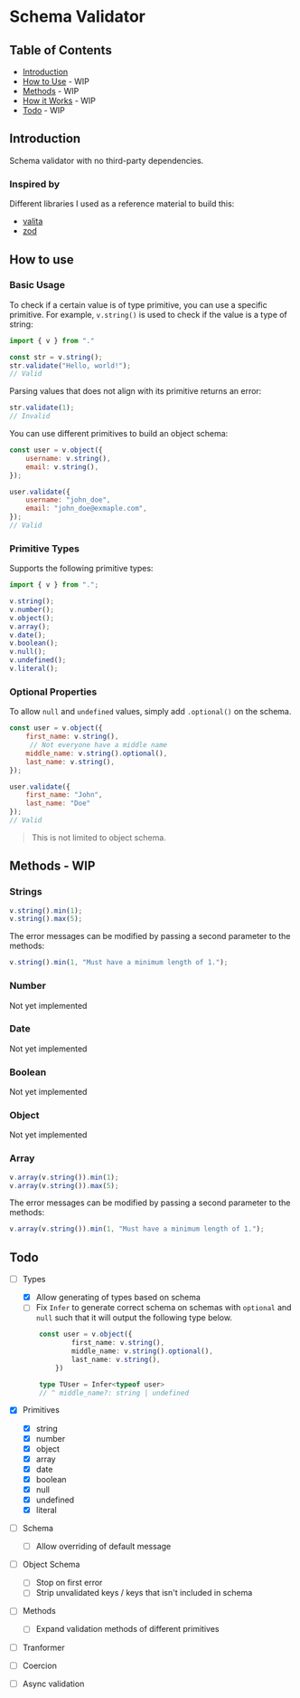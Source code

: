 # Schema Validator

## Table of Contents

* [Introduction](#introduction)
* [How to Use](#how-to-use) - WIP
* [Methods](#methods) - WIP
* [How it Works](#how-it-works) - WIP
* [Todo](#todo) - WIP

## Introduction

Schema validator with no third-party dependencies.

### Inspired by

Different libraries I used as a reference material to build this:
* [valita](https://github.com/badrap/valita)
* [zod](https://github.com/colinhacks/zod)

## How to use

### Basic Usage

To check if a certain value is of type primitive, you can use a specific primitive. 
For example, `v.string()` is used to check if the value is a type of string:

```js
import { v } from "."

const str = v.string();
str.validate("Hello, world!");
// Valid
```

Parsing values that does not align with its primitive returns an error:

```js
str.validate(1);
// Invalid
```

You can use different primitives to build an object schema:
```js
const user = v.object({
    username: v.string(),
    email: v.string(),
});

user.validate({
    username: "john_doe",
    email: "john_doe@exmaple.com",
});
// Valid
```

### Primitive Types

Supports the following primitive types:
```js
import { v } from ".";

v.string();
v.number();
v.object();
v.array();
v.date();
v.boolean();
v.null();
v.undefined();
v.literal();
```

### Optional Properties

To allow `null` and `undefined` values, simply add `.optional()` on the schema.

```js
const user = v.object({
    first_name: v.string(),
     // Not everyone have a middle name
    middle_name: v.string().optional(),
    last_name: v.string(),
});

user.validate({
    first_name: "John",
    last_name: "Doe"
});
// Valid
```

> This is not limited to object schema.

## Methods - WIP

### Strings

```js
v.string().min(1);
v.string().max(5);
```

The error messages can be modified by passing a second parameter to the methods:

```js
v.string().min(1, "Must have a minimum length of 1.");
```

### Number

Not yet implemented

### Date

Not yet implemented

### Boolean

Not yet implemented

### Object

Not yet implemented

### Array

```js
v.array(v.string()).min(1);
v.array(v.string()).max(5);
```

The error messages can be modified by passing a second parameter to the methods:

```js
v.array(v.string()).min(1, "Must have a minimum length of 1.");
```


## Todo
- [ ] Types
    - [x] Allow generating of types based on schema 
    - [ ] Fix `Infer` to generate correct schema on schemas with `optional` and `null` such that it
    will output the following type below.

    ```ts
        const user = v.object({
                first_name: v.string(),
                middle_name: v.string().optional(),
                last_name: v.string(),
            })

        type TUser = Infer<typeof user>
        // ^ middle_name?: string | undefined
    ```
    
- [x] Primitives
    - [x] string
    - [x] number
    - [x] object
    - [x] array
    - [x] date
    - [x] boolean
    - [x] null
    - [x] undefined
    - [x] literal
- [ ] Schema
    - [ ] Allow overriding of default message
- [ ] Object Schema
    - [ ] Stop on first error
    - [ ] Strip unvalidated keys / keys that isn't included in schema
- [ ] Methods
    - [ ] Expand validation methods of different primitives
- [ ] Tranformer
- [ ] Coercion
- [ ] Async validation
